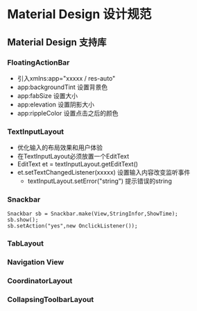 # Material Design 设计规范

## Material Design 支持库

### FloatingActionBar

* 引入xmlns:app="xxxxx / res-auto"
* app:backgroundTint 设置背景色
* app:fabSize 设置大小
* app:elevation 设置阴影大小
* app:rippleColor 设置点击之后的颜色

### TextInputLayout

* 优化输入的布局效果和用户体验
* 在TextInputLayout必须放置一个EditText
* EditText et = textInputLayout.getEditText()
* et.setTextChangedListener(xxxxx) 设置输入内容改变监听事件
    - textInputLayout.setError("string") 提示错误的string

### Snackbar

```
Snackbar sb = Snackbar.make(View,StringInfor,ShowTime);
sb.show();
sb.setAction("yes",new OnclickListener());
```
### TabLayout
### Navigation View
### CoordinatorLayout
### CollapsingToolbarLayout